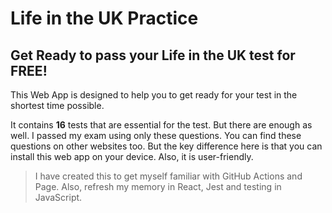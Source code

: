 # Life in the UK Practice

## Get Ready to pass your Life in the UK test for FREE!

This Web App is designed to help you to get ready for your test in the shortest time possible.

It contains **16** tests that are essential for the test. But there are enough as well. I passed my exam using only these questions. You can find these questions on other websites too. But the key difference here is that you can install this web app on your device. Also, it is user-friendly.

> I have created this to get myself familiar with GitHub Actions and Page. Also, refresh my memory in React, Jest and testing in JavaScript.
